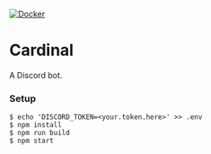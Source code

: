 [![Docker](https://github.com/itshaydendev/cardinal/workflows/Docker/badge.svg?branch=master)](https://github.com/itshaydendev/cardinal/actions?query=workflow%3ADocker)

# Cardinal

A Discord bot.

### Setup

```shell
$ echo 'DISCORD_TOKEN=<your.token.here>' >> .env
$ npm install
$ npm run build
$ npm start
```

